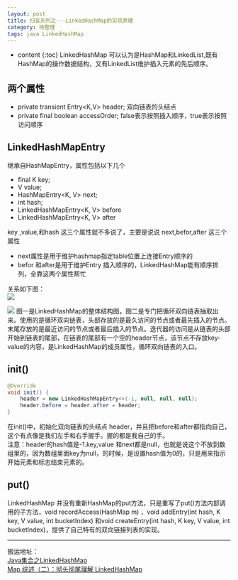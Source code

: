 ```yaml
---
layout: post
title: 扫盲系列之---LinkedHashMap的实现原理
category: 待整理
tags: java LinkedHashMap
---
```

* content
{:toc}
LinkedHashMap 可以认为是HashMap和LinkedList,既有HashMap的操作数据结构，又有LinkedList维护插入元素的先后顺序。

## 两个属性
* private transient Entry<K,V> header; 双向链表的头结点
* private final boolean accessOrder;  false表示按照插入顺序，true表示按照访问顺序


## LinkedHashMapEntry
继承自HashMapEntry，属性包括以下几个
* final K key;
* V value;
* HashMapEntry<K, V> next;
* int hash;
* LinkedHashMapEntry<K, V> before
* LinkedHashMapEntry<K, V> after

key ,value,和hash 这三个属性就不多说了，主要是说说 next,befor,after 这三个属性
* next属性是用于维护hashmap指定table位置上连接Entry顺序的
* befor 和after是用于维护Entry 插入顺序的，LinkedHashMap能有顺序排列，全靠这两个属性帮忙  

关系如下图：  
![](../../../../images/249993-20161215143120620-1544337380.png)

![](../../../../images/249993-20161215143544401-1850524627.jpg)
图一是LinkedHashMap的整体结构图，图二是专门把循环双向链表抽取出来。使用的是循环双向链表，头部存放的是最久访问的节点或者最先插入的节点。末尾存放的是最近访问的节点或者最后插入的节点。迭代器的访问是从链表的头部开始到链表的尾部，在链表的尾部有一个空的header节点，该节点不存放key-value的内容，是LinkedHashMap的成员属性，循环双向链表的入口。

## init()
```java
@Override
void init() {
    header = new LinkedHashMapEntry<>(-1, null, null, null);
    header.before = header.after = header;
}
```
在init()中，初始化双向链表的头结点 header，并且把before和after都指向自己，这个有点像是我们左手和右手握手。握的都是我自己的手。   
注意：header的hash值是-1.key,value 和next都是null，也就是说这个不放到数组里的，因为数组里面key为null，的时候，是设置hash值为0的，只是用来指示开始元素和标志结束元素的。

## put()
LinkedHashMap 并没有重新HashMap的put方法，只是重写了put()方法内部调用的子方法，void recordAccess(HashMap m)  ，void addEntry(int hash, K key, V value, int bucketIndex) 和void createEntry(int hash, K key, V value, int bucketIndex)，提供了自己特有的双向链接列表的实现。


---
搬运地址：   
[Java集合之LinkedHashMap](https://www.cnblogs.com/xiaoxi/p/6170590.html)   
[Map 综述（二）：彻头彻尾理解 LinkedHashMap](https://blog.csdn.net/justloveyou_/article/details/71713781)
